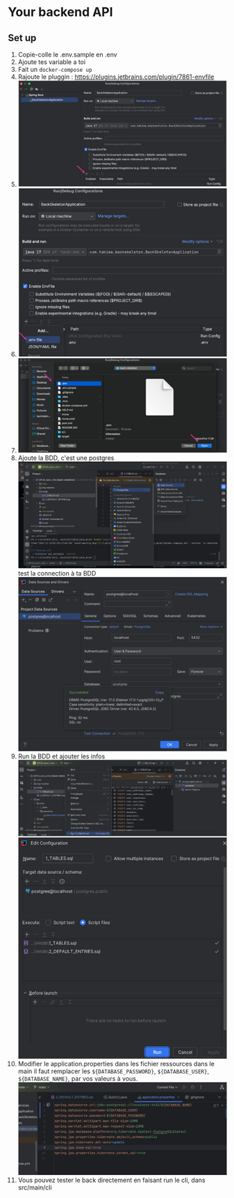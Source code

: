 # Your backend API

## Set up 
1. Copie-colle le .env.sample en .env
2. Ajoute tes variable a toi
3. Fait un `docker-compose up`
4. Rajoute le pluggin : https://plugins.jetbrains.com/plugin/7861-envfile
5. <img src="img-readme/img.png">
6. <img src="img-readme/img_1.png">
7. <img src="img-readme/img_2.png">
8. Ajoute la BDD, c'est une postgres
   <img src="img-readme/img_mine1.png">
   test la connection à ta BDD
   <img src="img-readme/img_mine2.png">
9. Run la BDD et ajouter les infos
   <img src="img-readme/img_mine3.png">
   <img src="img-readme/img_mine4.png">
10. Modifier le application.properties dans les fichier ressources dans le main
   il faut remplacer les `${DATABASE_PASSWORD}`, `${DATABASE_USER}`, `${DATABASE_NAME}`, par vos valeurs à vous.
    <img src="img-readme/img_mine5.png">
11. Vous pouvez tester le back directement en faisant run le cli, dans src/main/cli

